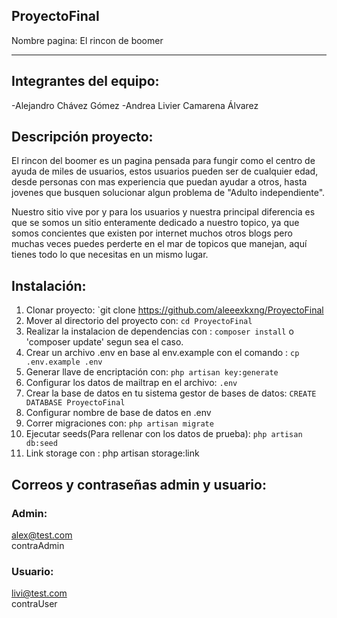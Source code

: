 ## ProyectoFinal

Nombre pagina: El rincon de boomer

---
## Integrantes del equipo:
-Alejandro Chávez Gómez
-Andrea Livier Camarena Álvarez


## Descripción proyecto:

El rincon del boomer es un pagina pensada para fungir como el centro de ayuda de miles de usuarios, estos usuarios pueden ser de cualquier edad, desde personas con mas experiencia que puedan ayudar a otros, hasta jovenes que busquen solucionar algun problema de "Adulto independiente". 

Nuestro sitio vive por y para los usuarios y nuestra principal diferencia es que se somos un sitio enteramente dedicado a nuestro topico, ya que somos concientes que existen por internet muchos otros blogs pero muchas veces puedes perderte en el mar de topicos que manejan, aquí tienes todo lo que necesitas en un mismo lugar. 

## Instalación:

1. Clonar proyecto: `git clone https://github.com/aleeexkxng/ProyectoFinal
2. Mover al directorio del proyecto con: `cd ProyectoFinal`
3. Realizar la instalacion de dependencias con : `composer install` o 'composer update' segun sea el caso.
4. Crear un archivo .env en base al env.example con el comando : `cp .env.example .env`
5. Generar llave de encriptación con: `php artisan key:generate`
6. Configurar los datos de mailtrap en el archivo: `.env`
7. Crear la base de datos en tu sistema gestor de bases de datos: `CREATE DATABASE ProyectoFinal`
8. Configurar nombre de base de datos en .env 
9. Correr migraciones con: `php artisan migrate`
10. Ejecutar seeds(Para rellenar con los datos de prueba): `php artisan db:seed`
11. Link storage con : php artisan storage:link



## Correos y contraseñas admin y usuario:

### Admin:
alex@test.com<br>
contraAdmin

### Usuario:
livi@test.com<br>
contraUser

